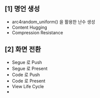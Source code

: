 ## [1] 명언 생성
-  arc4random_uniform() 을 활용한 난수 생성
-  Content Hugging
-  Compression Resistance

## [2] 화면 전환
- Segue 로 Push
- Segue 로 Present
- Code 로 Push
- Code 로 Present
- View Life Cycle
- 
